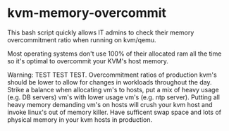 # kvm-memory-overcommit
This bash script quickly allows IT admins to check their memory overcommitment ratio when running on kvm/qemu.   

Most operating systems don't use 100% of their allocated ram all the time so it's optimal to overcommit your KVM's host memory.  

Warning: TEST TEST TEST.  Overcommitment ratios of production kvm's should be lower to allow for changes in workloads throughout the day.  Strike a balance when allocating vm's to hosts, put a mix of heavy usage (e.g. DB servers) vm's with lower usage vm's (e.g. ntp server).   Putting all heavy memory demanding vm's on hosts will crush your kvm host and invoke linux's out of memory killer.  Have sufficent swap space and lots of physical memory in your kvm hosts in production.
